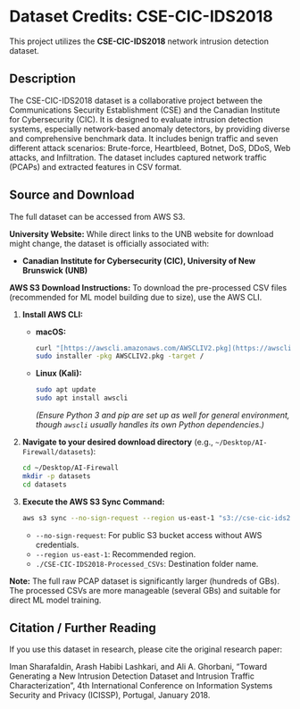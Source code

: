 # Dataset Credits: CSE-CIC-IDS2018

This project utilizes the **CSE-CIC-IDS2018** network intrusion detection dataset.

## Description
The CSE-CIC-IDS2018 dataset is a collaborative project between the Communications Security Establishment (CSE) and the Canadian Institute for Cybersecurity (CIC). It is designed to evaluate intrusion detection systems, especially network-based anomaly detectors, by providing diverse and comprehensive benchmark data. It includes benign traffic and seven different attack scenarios: Brute-force, Heartbleed, Botnet, DoS, DDoS, Web attacks, and Infiltration. The dataset includes captured network traffic (PCAPs) and extracted features in CSV format.

## Source and Download
The full dataset can be accessed from AWS S3.

**University Website:** While direct links to the UNB website for download might change, the dataset is officially associated with:
* **Canadian Institute for Cybersecurity (CIC), University of New Brunswick (UNB)**

**AWS S3 Download Instructions:**
To download the pre-processed CSV files (recommended for ML model building due to size), use the AWS CLI.

1.  **Install AWS CLI:**
    * **macOS:**
        ```bash
        curl "[https://awscli.amazonaws.com/AWSCLIV2.pkg](https://awscli.amazonaws.com/AWSCLIV2.pkg)" -o "AWSCLIV2.pkg"
        sudo installer -pkg AWSCLIV2.pkg -target /
        ```
    * **Linux (Kali):**
        ```bash
        sudo apt update
        sudo apt install awscli
        ```
        *(Ensure Python 3 and pip are set up as well for general environment, though `awscli` usually handles its own Python dependencies.)*

2.  **Navigate to your desired download directory** (e.g., `~/Desktop/AI-Firewall/datasets`):
    ```bash
    cd ~/Desktop/AI-Firewall
    mkdir -p datasets
    cd datasets
    ```

3.  **Execute the AWS S3 Sync Command:**
    ```bash
    aws s3 sync --no-sign-request --region us-east-1 "s3://cse-cic-ids2018/Processed Traffic Data for ML Algorithms/" ./CSE-CIC-IDS2018-Processed_CSVs
    ```
    * `--no-sign-request`: For public S3 bucket access without AWS credentials.
    * `--region us-east-1`: Recommended region.
    * `./CSE-CIC-IDS2018-Processed_CSVs`: Destination folder name.

**Note:** The full raw PCAP dataset is significantly larger (hundreds of GBs). The processed CSVs are more manageable (several GBs) and suitable for direct ML model training.

## Citation / Further Reading
If you use this dataset in research, please cite the original research paper:

Iman Sharafaldin, Arash Habibi Lashkari, and Ali A. Ghorbani, “Toward Generating a New Intrusion Detection Dataset and Intrusion Traffic Characterization”, 4th International Conference on Information Systems Security and Privacy (ICISSP), Portugal, January 2018.
